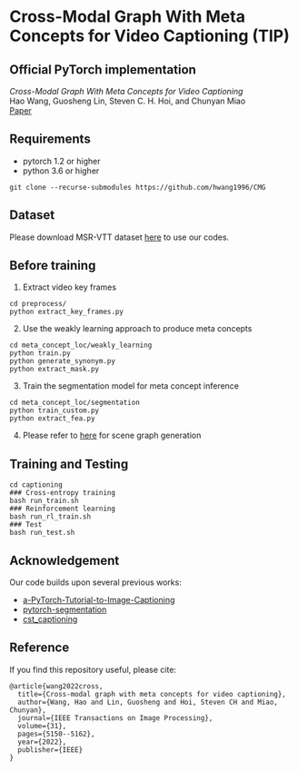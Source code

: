 # Cross-Modal Graph With Meta Concepts for Video Captioning (TIP)
## Official PyTorch implementation
*Cross-Modal Graph With Meta Concepts for Video Captioning*  
Hao Wang, Guosheng Lin, Steven C. H. Hoi, and Chunyan Miao  
[Paper](https://arxiv.org/pdf/2108.06458.pdf)

## Requirements
* pytorch 1.2 or higher
* python 3.6 or higher

```
git clone --recurse-submodules https://github.com/hwang1996/CMG
```

## Dataset
Please download MSR-VTT dataset [here](https://github.com/mynlp/cst_captioning) to use our codes.

## Before training
1. Extract video key frames
```
cd preprocess/
python extract_key_frames.py
```
2. Use the weakly learning approach to produce meta concepts
```
cd meta_concept_loc/weakly_learning
python train.py
python generate_synonym.py
python extract_mask.py
```
3. Train the segmentation model for meta concept inference
```
cd meta_concept_loc/segmentation
python train_custom.py
python extract_fea.py
```
4. Please refer to [here](https://github.com/KaihuaTang/Scene-Graph-Benchmark.pytorch) for scene graph generation

## Training and Testing
```
cd captioning
### Cross-entropy training
bash run_train.sh
### Reinforcement learning
bash run_rl_train.sh
### Test
bash run_test.sh
```

## Acknowledgement

Our code builds upon several previous works:

- [a-PyTorch-Tutorial-to-Image-Captioning](https://github.com/sgrvinod/a-PyTorch-Tutorial-to-Image-Captioning)
- [pytorch-segmentation](https://github.com/yassouali/pytorch-segmentation)
- [cst_captioning](https://github.com/mynlp/cst_captioning)

## Reference
If you find this repository useful, please cite:
```
@article{wang2022cross,
  title={Cross-modal graph with meta concepts for video captioning},
  author={Wang, Hao and Lin, Guosheng and Hoi, Steven CH and Miao, Chunyan},
  journal={IEEE Transactions on Image Processing},
  volume={31},
  pages={5150--5162},
  year={2022},
  publisher={IEEE}
}
```